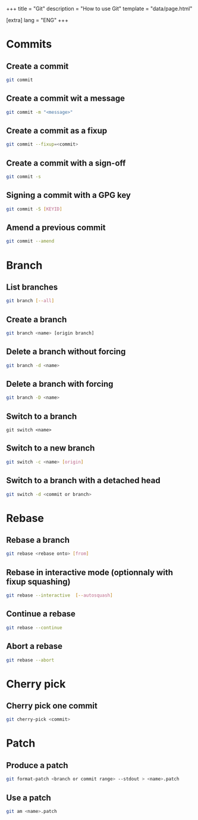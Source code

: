 +++
title = "Git"
description = "How to use Git"
template = "data/page.html"

[extra]
lang = "ENG"
+++

# Commits

## Create a commit

```sh
git commit
```

## Create a commit wit a message

```sh
git commit -m "<message>"
```

## Create a commit as a fixup

```sh
git commit --fixup=<commit>
```

## Create a commit with a sign-off

```sh
git commit -s
```

## Signing a commit with a GPG key

```sh
git commit -S [KEYID]
```

## Amend a previous commit

```sh
git commit --amend
```

# Branch

## List branches

```sh
git branch [--all]

```

## Create a branch

```sh
git branch <name> [origin branch]
```

## Delete a branch without forcing

```sh
git branch -d <name>
```

## Delete a branch with forcing

```sh
git branch -D <name>
```

## Switch to a branch

```
git switch <name>
```

## Switch to a new branch

```sh
git switch -c <name> [origin]
```

## Switch to a branch with a detached head

```sh
git switch -d <commit or branch>
```

# Rebase

## Rebase a branch

```sh
git rebase <rebase onto> [from]
```

## Rebase in interactive mode (optionnaly with fixup squashing)

```sh
git rebase --interactive  [--autosquash]
```

## Continue a rebase

```sh
git rebase --continue
```

## Abort a rebase

```sh
git rebase --abort
```

# Cherry pick

## Cherry pick one commit

```sh
git cherry-pick <commit>
```

# Patch

## Produce a patch

```sh
git format-patch <branch or commit range> --stdout > <name>.patch
```

## Use a patch

```sh
git am <name>.patch
```


